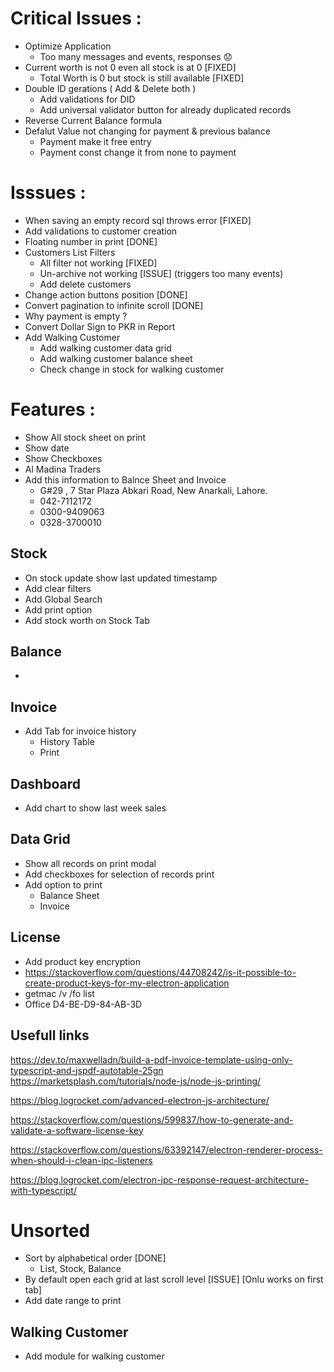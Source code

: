 # Critical Issues :

- Optimize Application
  - Too many messages and events, responses 😟
- Current worth is not 0 even all stock is at 0 [FIXED]
  - Total Worth is 0 but stock is still available [FIXED]
- Double ID gerations ( Add & Delete both )
  - Add validations for DID
  - Add universal validator button for already duplicated records
- Reverse Current Balance formula
- Defalut Value not changing for payment & previous balance
  - Payment make it free entry
  - Payment const change it from none to payment

# Isssues :

- When saving an empty record sql throws error [FIXED]
- Add validations to customer creation
- Floating number in print [DONE]
- Customers List Filters
  - All filter not working [FIXED]
  - Un-archive not working [ISSUE] (triggers too many events)
  - Add delete customers
- Change action buttons position [DONE]
- Convert pagination to infinite scroll [DONE]
- Why payment is empty ?
- Convert Dollar Sign to PKR in Report
- Add Walking Customer
  - Add walking customer data grid
  - Add walking customer balance sheet
  - Check change in stock for walking customer

# Features :

- Show All stock sheet on print
- Show date
- Show Checkboxes
- Al Madina Traders
- Add this information to Balnce Sheet and Invoice
  - G#29 , 7 Star Plaza Abkari Road, New Anarkali, Lahore.
  - 042-7112172
  - 0300-9409063
  - 0328-3700010

## Stock

- On stock update show last updated timestamp
- Add clear filters
- Add Global Search
- Add print option
- Add stock worth on Stock Tab

## Balance

-

## Invoice

- Add Tab for invoice history
  - History Table
  - Print

## Dashboard

- Add chart to show last week sales

## Data Grid

- Show all records on print modal
- Add checkboxes for selection of records print
- Add option to print
  - Balance Sheet
  - Invoice

## License

- Add product key encryption
- https://stackoverflow.com/questions/44708242/is-it-possible-to-create-product-keys-for-my-electron-application
- getmac /v /fo list
- Office D4-BE-D9-84-AB-3D

## Usefull links

https://dev.to/maxwelladn/build-a-pdf-invoice-template-using-only-typescript-and-jspdf-autotable-25gn
https://marketsplash.com/tutorials/node-js/node-js-printing/

https://blog.logrocket.com/advanced-electron-js-architecture/

https://stackoverflow.com/questions/599837/how-to-generate-and-validate-a-software-license-key

https://stackoverflow.com/questions/63392147/electron-renderer-process-when-should-i-clean-ipc-listeners

https://blog.logrocket.com/electron-ipc-response-request-architecture-with-typescript/

# Unsorted

- Sort by alphabetical order [DONE]
  - List, Stock, Balance
- By default open each grid at last scroll level [ISSUE] [Onlu works on first tab]
- Add date range to print

## Walking Customer

- Add module for walking customer
